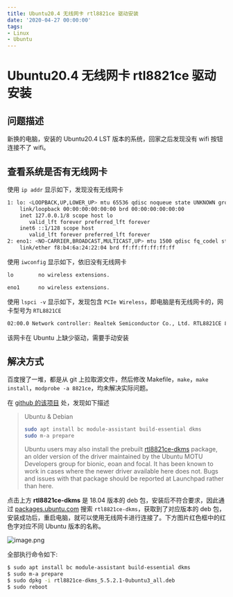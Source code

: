 ```yaml
---
title: Ubuntu20.4 无线网卡 rtl8821ce 驱动安装
date: '2020-04-27 00:00:00'
tags:
- Linux
- Ubuntu
---
```

# Ubuntu20.4 无线网卡 rtl8821ce 驱动安装

## 问题描述

新换的电脑，安装的 Ubuntu20.4 LST 版本的系统，回家之后发现没有 wifi 按钮连接不了 wifi。

## 查看系统是否有无线网卡

使用 `ip addr` 显示如下，发现没有无线网卡
```bash
1: lo: <LOOPBACK,UP,LOWER_UP> mtu 65536 qdisc noqueue state UNKNOWN group default qlen 1000
    link/loopback 00:00:00:00:00:00 brd 00:00:00:00:00:00
    inet 127.0.0.1/8 scope host lo
       valid_lft forever preferred_lft forever
    inet6 ::1/128 scope host 
       valid_lft forever preferred_lft forever
2: eno1: <NO-CARRIER,BROADCAST,MULTICAST,UP> mtu 1500 qdisc fq_codel state DOWN group default qlen 1000
    link/ether f8:b4:6a:24:22:04 brd ff:ff:ff:ff:ff:ff
```

使用 `iwconfig` 显示如下，依旧没有无线网卡
```bash
lo        no wireless extensions.

eno1      no wireless extensions.
```

使用 `lspci -v` 显示如下，发现包含 `PCIe Wireless`，即电脑是有无线网卡的，网卡型号为 `RTL8821CE`
```bash
02:00.0 Network controller: Realtek Semiconductor Co., Ltd. RTL8821CE 802.11ac PCIe Wireless Network Adapter
```

该网卡在 Ubuntu 上缺少驱动，需要手动安装

## 解决方式

百度搜了一堆，都是从 git 上拉取源文件，然后修改 Makefile，`make`，`make install`，`modprobe -a 8821ce`，均未解决实际问题。

在 [github 的该项目](https://github.com/tomaspinho/rtl8821ce) 处，发现如下描述

> Ubuntu & Debian
> ```bash
> sudo apt install bc module-assistant build-essential dkms
> sudo m-a prepare
> ```
> Ubuntu users may also install the prebuilt [rtl8821ce-dkms](https://packages.ubuntu.com/bionic-updates/rtl8821ce-dkms) package, an older version of the driver maintained by the Ubuntu MOTU Developers group for bionic, eoan and focal. It has been known to work in cases where the newer driver available here does not. Bugs and issues with that package should be reported at Launchpad rather than here.


点击上方 **rtl8821ce-dkms** 是 18.04 版本的 deb 包，安装后不符合要求，因此通过 [packages.ubuntu.com](https://packages.ubuntu.com/) 搜索 `rtl8821ce-dkms`，获取到了对应版本的 deb 包，安装成功后，重启电脑，就可以使用无线网卡进行连接了。下方图片红色框中的红色字对应不同 Ubuntu 版本的名称。

![image.png](https://gitee.com/swang-harbin/pic-bed/raw/master/images/2021/20210619223814.png)

全部执行命令如下:

```bash
$ sudo apt install bc module-assistant build-essential dkms
$ sudo m-a prepare
$ sudo dpkg -i rtl8821ce-dkms_5.5.2.1-0ubuntu3_all.deb
$ sudo reboot
```
